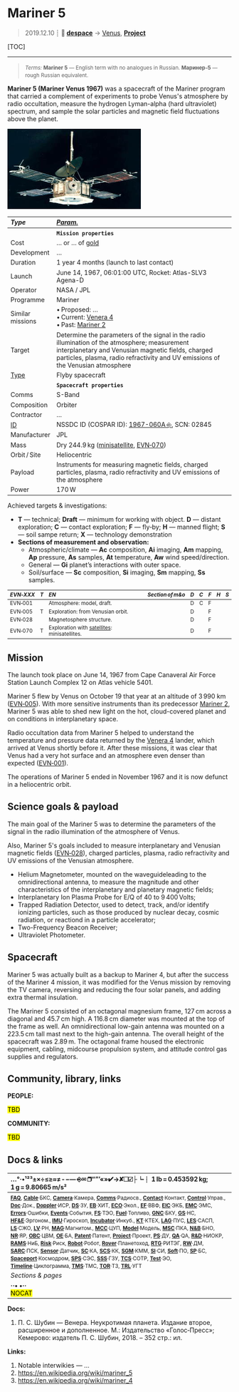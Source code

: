 # Mariner 5
> 2019.12.10 ┊ **🚀 [despace](index.md)** → [Venus](venus.md), **[Project](project.md)**

[TOC]

---

> <small>*Terms:* **Mariner 5** — English term with no analogues in Russian. **Маринер‑5** — rough Russian equivalent.</small>

**Mariner 5 (Mariner Venus 1967)** was a spacecraft of the Mariner program that carried a complement of experiments to probe Venus's atmosphere by radio occultation, measure the hydrogen Lyman-alpha (hard ultraviolet) spectrum, and sample the solar particles and magnetic field fluctuations above the planet.

[![](f/project/mariner_5/pic01_thumb.jpg)](f/project/mariner_5/pic01.jpg)

<p style="page-break-after:always"> </p>

|*Type*|*[Param.](si.md)*|
|:--|:--|
||**`Mission properties`**|
|Cost| … or … of [gold](sc_price.md) |
|Development| … |
|Duration| 1 year 4 months (launch to last contact) |
|Launch| June 14, 1967, 06:01:00 UTC, Rocket: Atlas-SLV3 Agena-D |
|Operator| NASA / JPL |
|Programme| Mariner |
|Similar<br> missions| • Proposed: …<br> • Current: [Venera 4](venera_4.md)<br> • Past: [Mariner 2](mariner_2.md) |
|Target| Determine the parameters of the signal in the radio illumination of the atmosphere; measurement interplanetary and Venusian magnetic fields, charged particles, plasma, radio refractivity and UV emissions of the Venusian atmosphere |
|[Type](sc.md)| Flyby spacecraft |
||**`Spacecraft properties`**|
|Comms| S-Band |
|Composition| Orbiter |
|Contractor| … |
|[ID](spaceid.md)| NSSDC ID (COSPAR ID): [1967-060A ⎆](https://nssdc.gsfc.nasa.gov/nmc/spacecraft/display.action?id=1967-060A), SCN: 02845 |
|Manufacturer| JPL |
|Mass| Dry 244.9 kg ([minisatellite](sc.md), [EVN‑070](venus.md)) |
|Orbit / Site| Heliocentric |
|Payload| Instruments for measuring magnetic fields, charged particles, plasma, radio refractivity and UV emissions of the atmosphere |
|Power| 170 W |

Achieved targets & investigations:

   - **T** — technical; **Draft** — minimum for working with object. **D** — distant exploration; **C** — contact exploration; **F** — fly‑by; **H** — manned flight; **S** — soil sampe return; **X** — technology demonstration
   - **Sections of measurement and observation:**
      - Atmospheric/climate — **Ac** composition, **Ai** imaging, **Am** mapping, **Ap** pressure, **As** samples, **At** temperature, **Aw** wind speed/direction.
      - General — **Gi** planet’s interactions with outer space.
      - Soil/surface — **Sc** composition, **Si** imaging, **Sm** mapping, **Ss** samples.

<small>

|*EVN‑XXX*|*T*|*EN*|*Section of m&o*|*D*|*C*|*F*|*H*|*S*|
|:--|:--|:--|:--|:--:|:--:|:--:|:--:|:--:|
|EVN‑001||Atmosphere: model, draft.|  |D|C|F|||
|EVN‑005|T|Exploration: from Venusian orbit.|  |D||F|||
|EVN‑028||Magnetosphere structure.|  |D||F|||
|EVN‑070|T|Exploration with [satellites](sc.md): minisatellites.|  |D||F|||

</small>



<p style="page-break-after:always"> </p>

##  Mission
The launch took place on June 14, 1967 from Cape Canaveral Air Force Station Launch Complex 12 on Atlas vehicle 5401.

Mariner 5 flew by Venus on October 19 that year at an altitude of 3 990 km ([EVN‑005](venus.md)). With more sensitive instruments than its predecessor [Mariner 2](mariner_2.md), Mariner 5 was able to shed new light on the hot, cloud-covered planet and on conditions in interplanetary space.

Radio occultation data from Mariner 5 helped to understand the temperature and pressure data returned by the [Venera 4](venera_4.md) lander, which arrived at Venus shortly before it. After these missions, it was clear that Venus had a very hot surface and an atmosphere even denser than expected ([EVN‑001](venus.md)).

The operations of Mariner 5 ended in November 1967 and it is now defunct in a heliocentric orbit.



<p style="page-break-after:always"> </p>

## Science goals & payload
The main goal of the Mariner 5 was to determine the parameters of the signal in the radio illumination of the atmosphere of Venus.

Also, Mariner 5's goals included to measure interplanetary and Venusian magnetic fields ([EVN‑028](venus.md)), charged particles, plasma, radio refractivity and UV emissions of the Venusian atmosphere.

   - Helium Magnetometer, mounted on the waveguideleading to the omnidirectional antenna, to measure the magnitude and other characteristics of the interplanetary and planetary magnetic fields;
   - Interplanetary Ion Plasma Probe for E/Q of 40 to 9 400 Volts;
   - Trapped Radiation Detector, used to detect, track, and/or identify ionizing particles, such as those produced by nuclear decay, cosmic radiation, or reactiond in a particle accelerator;
   - Two-Frequency Beacon Receiver;
   - Ultraviolet Photometer.



<p style="page-break-after:always"> </p>

## Spacecraft
Mariner 5 was actually built as a backup to Mariner 4, but after the success of the Mariner 4 mission, it was modified for the Venus mission by removing the TV camera, reversing and reducing the four solar panels, and adding extra thermal insulation.

The Mariner 5 consisted of an octagonal magnesium frame, 127 cm across a diagonal and 45.7 cm high. A 116.8 cm diameter was mounted at the top of the frame as well. An omnidirectional low-gain antenna was mounted on a 223.5 cm tall mast next to the high-gain antenna. The overall height of the spacecraft was 2.89 m. The octagonal frame housed the electronic equipment, cabling, midcourse propulsion system, and attitude control gas supplies and regulators.



<p style="page-break-after:always"> </p>

## Community, library, links

**PEOPLE:**

<mark>TBD</mark>

**COMMUNITY:**

<mark>TBD</mark>



<p style="page-break-after:always"> </p>

## Docs & links
|…°·•¹²³±×÷≤≥≈≠ ‑ −— ⎆✉ ❐“”’«»✔→✘☐☑├┕┆ 1 lb = 0.453592 kg; 1 g = 9.80665 m/s²|
|:--|
|<small>**[FAQ](faq.md)**, **[Cable](cable.md)**·БКС, **[Camera](camera.md)**·Камера, **[Comms](comms.md)**·Радиосв., **[Contact](contact.md)**·Контакт, **[Control](control.md)**·Управ., **[Doc](doc.md)**·Док., **[Doppler](doppler.md)**·ИСР, **[DS](ds.md)**·ЗУ, **[EB](eb.md)**·ХИТ, **[ECO](ecology.md)**·Экол., **[EF](ef.md)**·ВВФ, **[ElC](elc.md)**·ЭКБ, **[EMC](emc.md)**·ЭМС, **[Errors](error.md)**·Ошибки, **[Events](event.md)**·События, **[FS](fs.md)**·ТЭО, **[Fuel](fuel.md)**·Топливо, **[GNC](gnc.md)**·БКУ, **[GS](scs.md)**·НС, **[HF&E](hfe.md)**·Эргоном., **[IMU](imu.md)**·Гироскоп, **[Incubator](incubator.md)**·Инкуб., **[KT](kt.md)**·КТЕХ, **[LAG](lag.md)**·ПУC, **[LES](les.md)**·САСП, **[LS](ls.md)**·СЖО, **[LV](lv.md)**·РН, **[MAG](mag.md)**·Магнитом., **[MCC](mcc.md)**·ЦУП, **[Model](model.md)**·Модель, **[MSC](sc.md)**·ПКА, **[N&B](nnb.md)**·БНО, **[NR](nr.md)**·ЯР, **[OBC](obc.md)**·ЦВМ, **[OE](oe.md)**·БА, **[Patent](патент.md)**·Патент, **[Project](project.md)**·Проект, **[PS](ps.md)**·ДУ, **[QA](quality.md)**·QA, **[R&D](rnd.md)**·НИОКР, **[RAMS](rams.md)**·НиБ, **[Risk](risk.md)**·Риск, **[Robot](robotics.md)**·Робот, **[Rover](rover.md)**·Планетоход, **[RTG](rtg.md)**·РИТЭГ, **[RW](rw.md)**·ДМ, **[SARC](sarc.md)**·ПСК, **[Sensor](sensor.md)**·Датчик, **[SC](sc.md)**·КА, **[SCS](scs.md)**·КК, **[SGM](sgm.md)**·КММ, **[SI](si.md)**·СИ, **[Soft](soft.md)**·ПО, **[SP](sp.md)**·БС, **[Spaceport](spaceport.md)**·Космодром, **[SPS](sps.md)**·СЭС, **[SSS](sss.md)**·ГЗУ, **[TCS](tcs.md)**·СОТР, **[Test](test.md)**·ЭО, **[Timeline](timeline.md)**·Циклограмма, **[TMS](tms.md)**·ТМС, **[TOR](tor.md)**·ТЗ, **[TRL](trl.md)**·УГТ</small>|
|*Sections & pages*|
|**··• [](.md) •··**<br> <mark>NOCAT</mark> |

**Docs:**

   1. П. С. Шубин — Венера. Неукротимая планета. Издание второе, расширенное и дополненное. М.: Издательство «Голос‑Пресс»; Кемерово: издатель П. С. Шубин, 2018. – 352 стр.: ил.

**Links:**

   1. Notable interwikies — …
   1. <https://en.wikipedia.org/wiki/mariner_5>
   1. <https://en.wikipedia.org/wiki/mariner_4>

